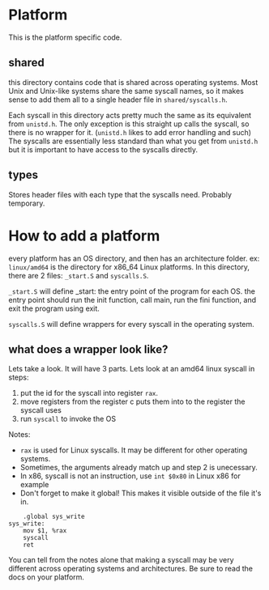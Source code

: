 # Platform
This is the platform specific code.

## shared
this directory contains code that is shared across operating systems.
Most Unix and Unix-like systems share the same syscall names, so it makes
sense to add them all to a single header file in `shared/syscalls.h`.

Each syscall in this directory acts pretty much the same as its equivalent
from `unistd.h`. The only exception is this straight up calls the syscall,
so there is no wrapper for it. (`unistd.h` likes to add error handling and such)
The syscalls are essentially less standard than what you get from `unistd.h`
but it is important to have access to the syscalls directly.

## types
Stores header files with each type that the syscalls need. Probably temporary.

# How to add a platform
every platform has an OS directory, and then has an architecture folder.
ex: `linux/amd64` is the directory for x86_64 Linux platforms. In
this directory, there are 2 files: `_start.S` and `syscalls.S`.

`_start.S` will define \_start: the entry point of the program for each OS.
the entry point should run the init function, call main, run the fini function,
and exit the program using exit.

`syscalls.S` will define wrappers for every syscall in the operating system.

## what does a wrapper look like?
Lets take a look. It will have 3 parts. Lets look at an amd64 linux syscall
in steps:

1. put the id for the syscall into register `rax`.
2. move registers from the register c puts them into to the register the syscall
uses
3. run `syscall` to invoke the OS

Notes:
 - `rax` is used for Linux syscalls. It may be different for other operating systems.
 - Sometimes, the arguments already match up and step 2 is unecessary.
 - In x86, syscall is not an instruction, use `int $0x80` in Linux x86 for example
 - Don't forget to make it global! This makes it visible outside of the file it's in.

```x86asm
    .global sys_write
sys_write:
    mov $1, %rax
    syscall
    ret
```

You can tell from the notes alone that making a syscall may be very different
across operating systems and architectures. Be sure to read the docs on your platform.
